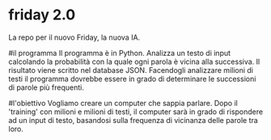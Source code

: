 # friday 2.0
La repo per il nuovo Friday, la nuova IA.

#il programma
Il programma è in Python. Analizza un testo di input calcolando la probabilità con la quale ogni parola è vicina alla successiva. Il risultato viene scritto nel database JSON. Facendogli analizzare milioni di testi il programma dovrebbe essere in grado di determinare le successioni di parole più frequenti.

#l'obiettivo
Vogliamo creare un computer che sappia parlare. Dopo il 'training' con milioni e milioni di testi, il computer sarà in grado di rispondere ad un input di testo, basandosi sulla frequenza di vicinanza delle parole tra loro.
